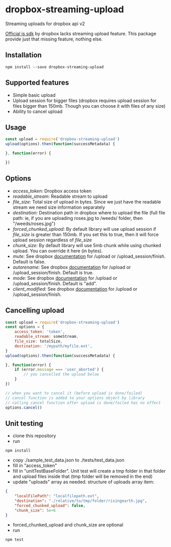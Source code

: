 # dropbox-streaming-upload

Streaming uploads for dropbox api v2

[Official js sdk](https://github.com/dropbox/dropbox-sdk-js) by dropbox lacks streaming upload feature. This package provide just that missing feature, nothing else.

## Installation
```
npm install --save dropbox-streaming-upload
```

## Supported features
- Simple basic upload
- Upload session for bigger files (dropbox requires upload session for files bigger than 150mb. Though you can choose it with files of any size)
- Ability to cancel upload

## Usage
``` javascript
const upload = require('dropbox-streaming-upload')
upload(options).then(function(successMetadata) {

}, function(error) {

})
```

## Options
- *access_token:* Dropbox access token
- *readable_stream:* Readable stream to upload
- *file_size:* Total size of upload in bytes. Since we just have the readable stream we need size information separately
- *destination:* Destination path in dropbox where to upload the file (full file path: ie, if you are uploading roses.jpg to /weeds/ folder, then "/weeds/roses.jpg")
- *forced_chunked_upload:* By default library will use upload session if *file_size* is greater than 150mb. If you set this to true, then it will force upload session regardless of *file_size*
- *chunk_size:* By default library will use 5mb chunk while using chunked upload. You can override it here (in bytes).
- *mute:* See dropbox [documentation](https://www.dropbox.com/developers/documentation/http/documentation#files-upload) for /upload or /upload_session/finish. Default is false.
- *autorename:* See dropbox [documentation](https://www.dropbox.com/developers/documentation/http/documentation#files-upload) for /upload or /upload_session/finish. Default is true.
- *mode:* See dropbox [documentation](https://www.dropbox.com/developers/documentation/http/documentation#files-upload) for /upload or /upload_session/finish. Default is "add".
- *client_modified:* See dropbox [documentation](https://www.dropbox.com/developers/documentation/http/documentation#files-upload) for /upload or /upload_session/finish.

## Cancelling upload
``` javascript
const upload = require('dropbox-streaming-upload')
const options = {
    access_token: 'token',
    readable_stream: someStream,
    file_size: totalSize,
    destination: '/mypath/myfile.ext',
}
upload(options).then(function(successMetadata) {

}, function(error) {
    if (error.message === 'user_aborted') {
        // you cancelled the upload below
    }
})

// when you want to cancel it (before upload is done/failed)
// cancel function is added to your options object by library
// calling cancel function after upload is done/failed has no effect
options.cancel()
```

## Unit testing
- clone this repository
- run
```
npm install
```
- copy ./sample\_test\_data.json to ./tests/test\_data.json
- fill in "access\_token"
- fill in "unitTestBaseFolder". Unit test will create a tmp folder in that folder and upload files inside that (tmp folder will be removed in the end)
- update "uploads" array as needed. structure of uploads array item:
``` json
{
    "localFilePath": "localfilepath.ext",
    "destination": "./relative/to/tmp/folder/risingearth.jpg",
    "forced_chunked_upload": false,
    "chunk_size": 5e+6
}
```
- forced\_chunked\_upload and chunk\_size are optional
- run 
```
npm test
```
